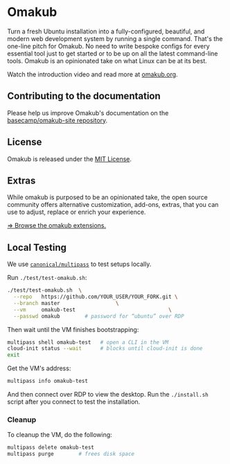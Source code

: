 # Omakub

Turn a fresh Ubuntu installation into a fully-configured, beautiful, and modern web development system by running a single command. That's the one-line pitch for Omakub. No need to write bespoke configs for every essential tool just to get started or to be up on all the latest command-line tools. Omakub is an opinionated take on what Linux can be at its best.

Watch the introduction video and read more at [omakub.org](https://omakub.org).

## Contributing to the documentation

Please help us improve Omakub's documentation on the [basecamp/omakub-site repository](https://github.com/basecamp/omakub-site).

## License

Omakub is released under the [MIT License](https://opensource.org/licenses/MIT).

## Extras

While omakub is purposed to be an opinionated take, the open source community offers alternative customization, add-ons, extras, that you can use to adjust, replace or enrich your experience.

[⇒ Browse the omakub extensions.](EXTENSIONS.md)

## Local Testing 

We use [`canonical/multipass`](https://github.com/canonical/multipass) to test setups locally.

Run `./test/test-omakub.sh`:

```bash
./test/test-omakub.sh  \
  --repo   https://github.com/YOUR_USER/YOUR_FORK.git \
  --branch master                  \
  --vm     omakub-test                              \
  --passwd omakub        # password for “ubuntu” over RDP
```

Then wait until the VM finishes bootstrapping:

```bash
multipass shell omakub-test   # open a CLI in the VM
cloud-init status --wait      # blocks until cloud-init is done
exit
```

Get the VM's address:

```bash
multipass info omakub-test
```

And then connect over RDP to view the desktop. Run the `./install.sh` script after you connect to test the installation.

### Cleanup

To cleanup the VM, do the following:

```bash
multipass delete omakub-test
multipass purge        # frees disk space
```
